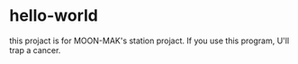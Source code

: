 # hello-world
this projact is for MOON-MAK's station projact. If you use this program, U'll trap a cancer.
